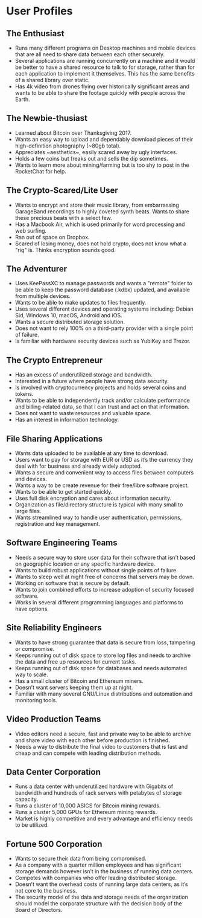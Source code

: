 # User Profiles

## The Enthusiast
- Runs many different programs on Desktop machines and mobile devices that are all need to share data between each other securely.
- Several applications are running concurrently on a machine and it would be better to have a shared resource to talk to for storage, rather than for each application to implement it themselves. This has the same benefits of a shared library over static.
- Has 4k video from drones flying over historically significant areas and wants to be able to share the footage quickly with people across the Earth.

## The Newbie-thusiast
- Learned about Bitcoin over Thanksgiving 2017.
- Wants an easy way to upload and dependably download pieces of their high-definition photography (~80gb total).
- Appreciates ~aesthetics~, easily scared away by ugly interfaces.
- Holds a few coins but freaks out and sells the dip sometimes.
- Wants to learn more about mining/farming but is too shy to post in the RocketChat for help.

## The Crypto-Scared/Lite User
- Wants to encrypt and store their music library, from embarrassing GarageBand recordings to highly coveted synth beats. Wants to share these precious beats with a select few.
- Has a Macbook Air, which is used primarily for word processing and web surfing.
- Ran out of space on Dropbox.
- Scared of losing money, does not hold crypto, does not know what a "rig" is. Thinks encryption sounds good.

## The Adventurer
- Uses KeePassXC to manage passwords and wants a "remote" folder to be able to keep the password database (.kdbx) updated, and available from multiple devices.
- Wants to be able to make updates to files frequently.
- Uses several different devices and operating systems including: Debian Sid, Windows 10, macOS, Android and iOS.
- Wants a secure distributed storage solution.
- Does not want to rely 100% on a third-party provider with a single point of failure.
- Is familiar with hardware security devices such as YubiKey and Trezor.

## The Crypto Entrepreneur
- Has an excess of underutilized storage and bandwidth.
- Interested in a future where people have strong data security.
- Is involved with cryptocurrency projects and holds several coins and tokens.
- Wants to be able to independently track and/or calculate performance and billing-related data, so that I can trust and act on that information.
- Does not want to waste resources and valuable space.
- Has an interest in information technology.

## File Sharing Applications
- Wants data uploaded to be available at any time to download.
- Users want to pay for storage with EUR or USD as it’s the currency they deal with for business and already widely adopted.
- Wants a secure and convenient way to access files between computers and devices.
- Wants a way to be create revenue for their free/libre software project.
- Wants to be able to get started quickly.
- Uses full disk encryption and cares about information security.
- Organization as file/directory structure is typical with many small to large files.
- Wants streamlined way to handle user authentication, permissions, registration and key management.

## Software Engineering Teams
- Needs a secure way to store user data for their software that isn’t based on geographic location or any specific hardware device.
- Wants to build robust applications without single points of failure.
- Wants to sleep well at night free of concerns that servers may be down.
- Working on software that is secure by default.
- Wants to join combined efforts to increase adoption of security focused software.
- Works in several different programming languages and platforms to have options.

## Site Reliability Engineers
- Wants to have strong guarantee that data is secure from loss, tampering or compromise.
- Keeps running out of disk space to store log files and needs to archive the data and free up resources for current tasks.
- Keeps running out of disk space for databases and needs automated way to scale.
- Has a small cluster of Bitcoin and Ethereum miners.
- Doesn’t want servers keeping them up at night.
- Familiar with many several GNU/Linux distributions and automation and monitoring tools.

## Video Production Teams
- Video editors need a secure, fast and private way to be able to archive and share video with each other before production is finished.
- Needs a way to distribute the final video to customers that is fast and cheap and can compete with leading distribution methods.

## Data Center Corporation
- Runs a data center with underutilized hardware with Gigabits of bandwidth and hundreds of rack servers with petabytes of storage capacity.
- Runs a cluster of 10,000 ASICS for Bitcoin mining rewards.
- Runs a cluster 5,000 GPUs for Ethereum mining rewards.
- Market is highly competitive and every advantage and efficiency needs to be utilized.

## Fortune 500 Corporation
- Wants to secure their data from being compromised.
- As a company with a quarter million employees and has significant storage demands however isn’t in the business of running data centers.
- Competes with companies who offer leading distributed storage.
- Doesn’t want the overhead costs of running large data centers, as it’s not core to the business.
- The security model of the data and storage needs of the organization should model the corporate structure with the decision body of the Board of Directors.
